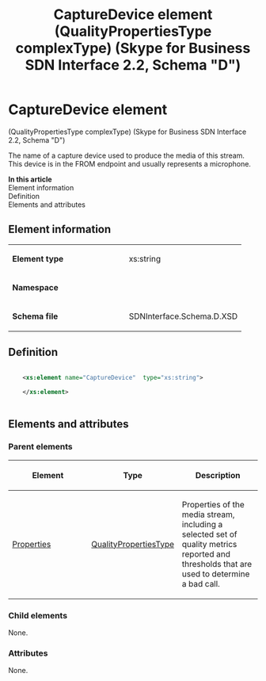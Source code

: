 ﻿---
title: CaptureDevice element (QualityPropertiesType complexType) (Skype for Business SDN Interface 2.2, Schema "D")
TOCTitle: CaptureDevice element
ms:assetid: 8cd9db98-fec4-f564-7e30-68c8db2605af
ms:mtpsurl: https://msdn.microsoft.com/en-us/library/Mt149442(v=office.16)
ms:contentKeyID: 65855391
ms.date: 08/24/2015
mtps_version: v=office.16
dev_langs:
- xml
---

# CaptureDevice element 

(QualityPropertiesType complexType) (Skype for Business SDN Interface 2.2, Schema \"D\")

The name of a capture device used to produce the media of this stream. This device is in the FROM endpoint and usually represents a microphone.


**In this article**  
Element information  
Definition  
Elements and attributes  

## Element information

<table>
<colgroup>
<col style="width: 50%" />
<col style="width: 50%" />
</colgroup>
<tbody>
<tr class="odd">
<td><p><strong>Element type</strong></p></td>
<td><p>xs:string</p></td>
</tr>
<tr class="even">
<td><p><strong>Namespace</strong></p></td>
<td><p></p></td>
</tr>
<tr class="odd">
<td><p><strong>Schema file</strong></p></td>
<td><p>SDNInterface.Schema.D.XSD</p></td>
</tr>
</tbody>
</table>


## Definition

```xml

    <xs:element name="CaptureDevice"  type="xs:string">
    
    </xs:element>
  
```

## Elements and attributes

### Parent elements

<table>
<colgroup>
<col style="width: 33%" />
<col style="width: 33%" />
<col style="width: 33%" />
</colgroup>
<thead>
<tr class="header">
<th><p>Element</p></th>
<th><p>Type</p></th>
<th><p>Description</p></th>
</tr>
</thead>
<tbody>
<tr class="odd">
<td><p><a href="properties-element-qualitytype-complextype-skype-for-business-sdn-interface-2-2-schema-d.md">Properties</a></p></td>
<td><p><a href="qualitypropertiestype-complextype-skype-for-business-sdn-interface-2-2-schema-d.md">QualityPropertiesType</a></p></td>
<td><p>Properties of the media stream, including a selected set of quality metrics reported and thresholds that are used to determine a bad call.</p></td>
</tr>
</tbody>
</table>


### Child elements

None.

### Attributes

None.

